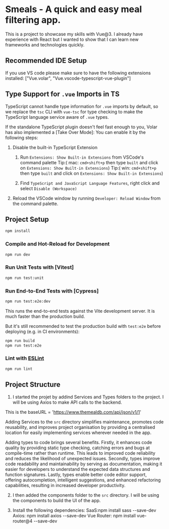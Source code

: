# Smeals - A quick and easy meal filtering app.

This is a project to showcase my skills with Vue@3. I already have experience with React but I wanted to show that I can learn new frameworks and technologies quickly.

## Recommended IDE Setup

If you use VS code please make sure to have the following extensions installed:
["Vue.volar", "Vue.vscode-typescript-vue-plugin"]

## Type Support for `.vue` Imports in TS

TypeScript cannot handle type information for `.vue` imports by default, so we replace the `tsc` CLI with `vue-tsc` for type checking to make the TypeScript language service aware of `.vue` types.

If the standalone TypeScript plugin doesn't feel fast enough to you, Volar has also implemented a [Take Over Mode]: You can enable it by the following steps:

1. Disable the built-in TypeScript Extension
    1) Run `Extensions: Show Built-in Extensions` from VSCode's command palette 
    Tip:( mac: `cmd+shift+p` then type `built` and click on `Extensions: Show Built-in Extensions`)
     Tip:( win: `cmd+shift+p` then type `built` and click on `Extensions: Show Built-in Extensions`)

    2) Find `TypeScript and JavaScript Language Features`, right click and select `Disable (Workspace)`
2. Reload the VSCode window by running `Developer: Reload Window` from the command palette.

## Project Setup

```sh
npm install 
```

### Compile and Hot-Reload for Development

```sh
npm run dev
```


### Run Unit Tests with [Vitest]

```sh
npm run test:unit
```

### Run End-to-End Tests with [Cypress]

```sh
npm run test:e2e:dev
```

This runs the end-to-end tests against the Vite development server.
It is much faster than the production build.

But it's still recommended to test the production build with `test:e2e` before deploying (e.g. in CI environments):

```sh
npm run build
npm run test:e2e
```

### Lint with [ESLint](https://eslint.org/)

```sh
npm run lint
```

## Project Structure

1.  I started the projet by addind Services and Types folders to the project. I will be using Axios to make API calls to the backend.

This is the baseURL = 'https://www.themealdb.com/api/json/v1/1'


Adding Services to the `src` directory simplifies maintenance, promotes code reusability, and improves project organisation by providing a centralised location for easily implementing services wherever needed in the app.

Adding types to code brings several benefits. Firstly, it enhances code quality by providing static type checking, catching errors and bugs at compile-time rather than runtime. This leads to improved code reliability and reduces the likelihood of unexpected issues. Secondly, types improve code readability and maintainability by serving as documentation, making it easier for developers to understand the expected data structures and function signatures. Lastly, types enable better code editor support, offering autocompletion, intelligent suggestions, and enhanced refactoring capabilities, resulting in increased developer productivity.

2. I then added the components folder to the `src` directory. I will be using the components to build the UI of the app.

3. Install the following dependencies:
SaaS:npm install sass --save-dev
Axios: npm install axios --save-dev
Vue Router: npm install vue-router@4 --save-dev




